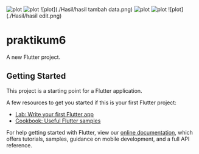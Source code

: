 ![plot](./Hasil/tampilanAwal.png)
![plot](./Hasil/tampilanTambah.png)
![plot](./Hasil/hasil tambah data.png)
![plot](./Hasil/hapus.png)
![plot](./Hasil/edit.png)
![plot](./Hasil/hasil edit.png)
# praktikum6

A new Flutter project.

## Getting Started

This project is a starting point for a Flutter application.

A few resources to get you started if this is your first Flutter project:

- [Lab: Write your first Flutter app](https://flutter.dev/docs/get-started/codelab)
- [Cookbook: Useful Flutter samples](https://flutter.dev/docs/cookbook)

For help getting started with Flutter, view our
[online documentation](https://flutter.dev/docs), which offers tutorials,
samples, guidance on mobile development, and a full API reference.
